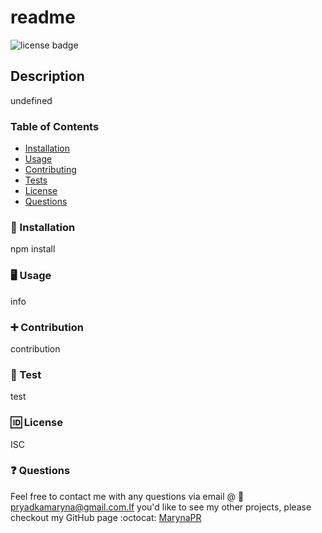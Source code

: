 
  # readme

  ![license badge](https://img.shields.io/badge/license-ISC-red)

  ## Description
  undefined

  ### Table of Contents
  * [Installation](#installation) 
  * [Usage](#usage) 
  * [Contributing](#contributing) 
  * [Tests](#tests) 
  * [License](#license) 
  * [Questions](#questions) 
   
  ### :electric_plug: Installation 
  npm install

  ### 	:desktop_computer: Usage
  info

  ### 	:heavy_plus_sign: Contribution
  contribution

  ### :wrench: Test
  test

  ### :id: License
  ISC

  ### :question: Questions
  Feel free to contact me with any questions via email  @ :e-mail: pryadkamaryna@gmail.com.If you'd like to see my other projects, please checkout my GitHub page 	:octocat:
   [MarynaPR](https://github.com/MarynaPR)
   